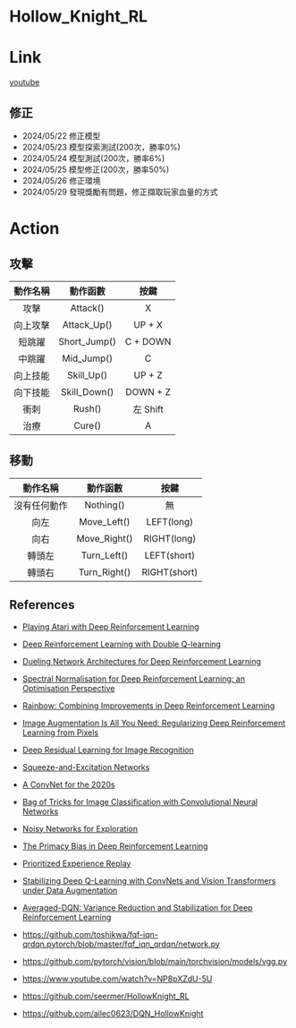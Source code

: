 # Hollow_Knight_RL

# Link
[youtube](https://www.youtube.com/watch?v=nSWwqOAj6XE)

## 修正
- 2024/05/22 修正模型
- 2024/05/23 模型探索測試(200次，勝率0%)
- 2024/05/24 模型測試(200次，勝率6%)
- 2024/05/25 模型修正(200次，勝率50%)
- 2024/05/26 修正環境
- 2024/05/29 發現獎勵有問題，修正擷取玩家血量的方式


# Action
## 攻擊
| 動作名稱 |     動作函數     |    按鍵    |
|:----:|:------------:|:--------:|
|  攻擊  |   Attack()   |    X     |
| 向上攻擊 | Attack_Up()  |  UP + X  |
| 短跳躍  | Short_Jump() | C + DOWN |
| 中跳躍  |  Mid_Jump()  |    C     |
| 向上技能 |  Skill_Up()  |  UP + Z  |
| 向下技能 | Skill_Down() | DOWN + Z |
|  衝刺  |    Rush()    | 左 Shift  |
|  治療  |    Cure()    |    A     |

## 移動
|  動作名稱  |     動作函數     |      按鍵      |
|:------:|:------------:|:------------:|
| 沒有任何動作 |  Nothing()   |      無       |
|   向左   | Move_Left()  |  LEFT(long)  |
|   向右   | Move_Right() | RIGHT(long)  |
|  轉頭左   | Turn_Left()  | LEFT(short)  |
|  轉頭右   | Turn_Right() | RIGHT(short) |

## References 
- [Playing Atari with Deep Reinforcement Learning](https://www.cs.toronto.edu/~vmnih/docs/dqn.pdf)
- [Deep Reinforcement Learning with Double Q-learning](https://arxiv.org/abs/1509.06461)
- [Dueling Network Architectures for Deep Reinforcement Learning](https://arxiv.org/abs/1511.06581)
- [Spectral Normalisation for Deep Reinforcement Learning: an Optimisation Perspective](https://arxiv.org/abs/2105.05246)
- [Rainbow: Combining Improvements in Deep Reinforcement Learning](https://arxiv.org/abs/1710.02298)
- [Image Augmentation Is All You Need: Regularizing Deep Reinforcement Learning from Pixels](https://arxiv.org/abs/2004.13649)
- [Deep Residual Learning for Image Recognition](https://arxiv.org/abs/1512.03385)
- [Squeeze-and-Excitation Networks](https://arxiv.org/abs/1709.01507)
- [A ConvNet for the 2020s](https://arxiv.org/abs/2201.03545)
- [Bag of Tricks for Image Classification with Convolutional Neural Networks](https://arxiv.org/pdf/1812.01187.pdf)
- [Noisy Networks for Exploration](https://arxiv.org/abs/1706.10295)
- [The Primacy Bias in Deep Reinforcement Learning](https://arxiv.org/abs/2205.07802)
- [Prioritized Experience Replay](https://arxiv.org/abs/1511.05952)
- [Stabilizing Deep Q-Learning with ConvNets and Vision Transformers under Data Augmentation](https://arxiv.org/abs/2107.00644)
- [Averaged-DQN: Variance Reduction and Stabilization for Deep Reinforcement Learning](https://arxiv.org/abs/1611.01929)

- https://github.com/toshikwa/fqf-iqn-qrdqn.pytorch/blob/master/fqf_iqn_qrdqn/network.py
- https://github.com/pytorch/vision/blob/main/torchvision/models/vgg.py
- https://www.youtube.com/watch?v=NP8pXZdU-5U
- https://github.com/seermer/HollowKnight_RL
- https://github.com/ailec0623/DQN_HollowKnight
